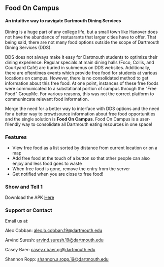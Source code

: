## Food On Campus 
#### An intuitive way to navigate Dartmouth Dining Services

Dining is a huge part of any college life, but a small town like Hanover does not have the abundance of restuarants that larger cities have to offer. 
That being said, there are not many food options outside the scope of Dartmouth Dining Services (DDS). 

DDS does not always make it easy for Dartmouth students to optimize their dining experience. 
Regular specials at main dining halls (Foco, Collis, and Courtyard Café) are buried in submenus on DDS websites. 
Additionally, there are oftentimes events which provide free food for students at various locations on campus. 
However, there is no consolidated method to get information about this free food. 
At one point, instances of these free foods were communicated to a substatianal portion of campus through the "Free Food" GroupMe. 
For various reasons, this was not the correct platform to communincate relevant food information. 

Merge the need for a better way to interface with DDS options and the need for a better way to crowdsource information about free food opportunities and the single solution is **Food On Campus**. 
Food On Campus is a user-friendly way to consolidate all Dartmouth eating resources in one space!

### Features

* View free food as a list sorted by distance from current location or on a map
* Add free food at the touch of a button so that other people can also enjoy and less food goes to waste
* When free food is gone, remove the entry from the server
* Get notified when you are close to free food!

### Show and Tell 1

Download the APK [Here](https://tinyurl.com/foodoncampuschk1)

### Support or Contact

Email us at: 

Alec Cobban: alec.b.cobban.19@dartmouth.edu

Arvind Suresh: arvind.suresh.19@dartmouth.edu

Casey Baer: casey.r.baer.gr@dartmouth.edu

Shannon Ropp: shannon.a.ropp.19@dartmouth.edu
